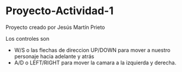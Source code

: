 # Proyecto-Actividad-1
Proyecto creado por Jesús Martín Prieto

Los controles son 
- W/S o las flechas de direccion UP/DOWN para mover a nuestro personaje hacia adelante y atrás
- A/D o LEFT/RIGHT para mover la camara a la izquierda y derecha.

